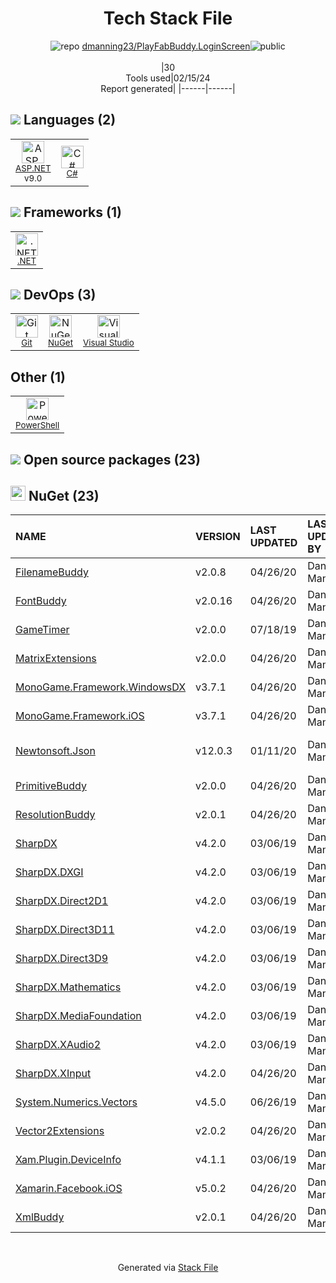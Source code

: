<!--
&lt;--- Readme.md Snippet without images Start ---&gt;
## Tech Stack
dmanning23/PlayFabBuddy.LoginScreen is built on the following main stack:

- [ASP.NET](https://www.asp.net/) – Languages
- [C#](http://csharp.net) – Languages
- [.NET](http://www.microsoft.com/net/) – Frameworks (Full Stack)
- [Visual Studio](http://msdn.microsoft.com/en-us/vstudio/aa718325.aspx) – Integrated Development Environment
- [PowerShell](https://docs.microsoft.com/en-us/powershell/) – Shells

Full tech stack [here](/techstack.md)

&lt;--- Readme.md Snippet without images End ---&gt;

&lt;--- Readme.md Snippet with images Start ---&gt;
## Tech Stack
dmanning23/PlayFabBuddy.LoginScreen is built on the following main stack:

- <img width='25' height='25' src='https://img.stackshare.io/service/6755/2c45151a4a11d3a3c8e71bb34dd069d6_400x400.png' alt='ASP.NET'/> [ASP.NET](https://www.asp.net/) – Languages
- <img width='25' height='25' src='https://img.stackshare.io/service/1015/1200px-C_Sharp_wordmark.svg.png' alt='C#'/> [C#](http://csharp.net) – Languages
- <img width='25' height='25' src='https://img.stackshare.io/service/1014/IoPy1dce_400x400.png' alt='.NET'/> [.NET](http://www.microsoft.com/net/) – Frameworks (Full Stack)
- <img width='25' height='25' src='https://img.stackshare.io/service/1451/SR2hUhQN.png' alt='Visual Studio'/> [Visual Studio](http://msdn.microsoft.com/en-us/vstudio/aa718325.aspx) – Integrated Development Environment
- <img width='25' height='25' src='https://img.stackshare.io/service/3681/powershell-logo.png' alt='PowerShell'/> [PowerShell](https://docs.microsoft.com/en-us/powershell/) – Shells

Full tech stack [here](/techstack.md)

&lt;--- Readme.md Snippet with images End ---&gt;
-->
<div align="center">

# Tech Stack File
![](https://img.stackshare.io/repo.svg "repo") [dmanning23/PlayFabBuddy.LoginScreen](https://github.com/dmanning23/PlayFabBuddy.LoginScreen)![](https://img.stackshare.io/public_badge.svg "public")
<br/><br/>
|30<br/>Tools used|02/15/24 <br/>Report generated|
|------|------|
</div>

## <img src='https://img.stackshare.io/languages.svg'/> Languages (2)
<table><tr>
  <td align='center'>
  <img width='36' height='36' src='https://img.stackshare.io/service/6755/2c45151a4a11d3a3c8e71bb34dd069d6_400x400.png' alt='ASP.NET'>
  <br>
  <sub><a href="https://www.asp.net/">ASP.NET</a></sub>
  <br>
  <sub>v9.0</sub>
</td>

<td align='center'>
  <img width='36' height='36' src='https://img.stackshare.io/service/1015/1200px-C_Sharp_wordmark.svg.png' alt='C#'>
  <br>
  <sub><a href="http://csharp.net">C#</a></sub>
  <br>
  <sub></sub>
</td>

</tr>
</table>

## <img src='https://img.stackshare.io/frameworks.svg'/> Frameworks (1)
<table><tr>
  <td align='center'>
  <img width='36' height='36' src='https://img.stackshare.io/service/1014/IoPy1dce_400x400.png' alt='.NET'>
  <br>
  <sub><a href="http://www.microsoft.com/net/">.NET</a></sub>
  <br>
  <sub></sub>
</td>

</tr>
</table>

## <img src='https://img.stackshare.io/devops.svg'/> DevOps (3)
<table><tr>
  <td align='center'>
  <img width='36' height='36' src='https://img.stackshare.io/service/1046/git.png' alt='Git'>
  <br>
  <sub><a href="http://git-scm.com/">Git</a></sub>
  <br>
  <sub></sub>
</td>

<td align='center'>
  <img width='36' height='36' src='https://img.stackshare.io/service/2637/6I3oEOP4_400x400.jpg' alt='NuGet'>
  <br>
  <sub><a href="https://www.nuget.org/">NuGet</a></sub>
  <br>
  <sub></sub>
</td>

<td align='center'>
  <img width='36' height='36' src='https://img.stackshare.io/service/1451/SR2hUhQN.png' alt='Visual Studio'>
  <br>
  <sub><a href="http://msdn.microsoft.com/en-us/vstudio/aa718325.aspx">Visual Studio</a></sub>
  <br>
  <sub></sub>
</td>

</tr>
</table>

## Other (1)
<table><tr>
  <td align='center'>
  <img width='36' height='36' src='https://img.stackshare.io/service/3681/powershell-logo.png' alt='PowerShell'>
  <br>
  <sub><a href="https://docs.microsoft.com/en-us/powershell/">PowerShell</a></sub>
  <br>
  <sub></sub>
</td>

</tr>
</table>


## <img src='https://img.stackshare.io/group.svg' /> Open source packages (23)</h2>

## <img width='24' height='24' src='https://img.stackshare.io/service/2637/6I3oEOP4_400x400.jpg'/> NuGet (23)

|NAME|VERSION|LAST UPDATED|LAST UPDATED BY|LICENSE|VULNERABILITIES|
|:------|:------|:------|:------|:------|:------|
|[FilenameBuddy](https://www.nuget.org/FilenameBuddy)|v2.0.8|04/26/20|Dan Manning |MIT|N/A|
|[FontBuddy](https://www.nuget.org/FontBuddy)|v2.0.16|04/26/20|Dan Manning |MIT|N/A|
|[GameTimer](https://www.nuget.org/GameTimer)|v2.0.0|07/18/19|Dan Manning |MIT|N/A|
|[MatrixExtensions](https://www.nuget.org/MatrixExtensions)|v2.0.0|04/26/20|Dan Manning |MIT|N/A|
|[MonoGame.Framework.WindowsDX](https://www.nuget.org/MonoGame.Framework.WindowsDX)|v3.7.1|04/26/20|Dan Manning |N/A|N/A|
|[MonoGame.Framework.iOS](https://www.nuget.org/MonoGame.Framework.iOS)|v3.7.1|04/26/20|Dan Manning |N/A|N/A|
|[Newtonsoft.Json](https://www.nuget.org/Newtonsoft.Json)|v12.0.3|01/11/20|Dan Manning |MIT|[](https://github.com/advisories/GHSA-8rfx-6mr3-5jh3) (High)<br/>[CVE-2024-21907](https://github.com/advisories/GHSA-5crp-9r3c-p9vr) (High)|
|[PrimitiveBuddy](https://www.nuget.org/PrimitiveBuddy)|v2.0.0|04/26/20|Dan Manning |N/A|N/A|
|[ResolutionBuddy](https://www.nuget.org/ResolutionBuddy)|v2.0.1|04/26/20|Dan Manning |MIT|N/A|
|[SharpDX](https://www.nuget.org/SharpDX)|v4.2.0|03/06/19|Dan Manning |N/A|N/A|
|[SharpDX.DXGI](https://www.nuget.org/SharpDX.DXGI)|v4.2.0|03/06/19|Dan Manning |N/A|N/A|
|[SharpDX.Direct2D1](https://www.nuget.org/SharpDX.Direct2D1)|v4.2.0|03/06/19|Dan Manning |N/A|N/A|
|[SharpDX.Direct3D11](https://www.nuget.org/SharpDX.Direct3D11)|v4.2.0|03/06/19|Dan Manning |N/A|N/A|
|[SharpDX.Direct3D9](https://www.nuget.org/SharpDX.Direct3D9)|v4.2.0|03/06/19|Dan Manning |N/A|N/A|
|[SharpDX.Mathematics](https://www.nuget.org/SharpDX.Mathematics)|v4.2.0|03/06/19|Dan Manning |N/A|N/A|
|[SharpDX.MediaFoundation](https://www.nuget.org/SharpDX.MediaFoundation)|v4.2.0|03/06/19|Dan Manning |N/A|N/A|
|[SharpDX.XAudio2](https://www.nuget.org/SharpDX.XAudio2)|v4.2.0|03/06/19|Dan Manning |N/A|N/A|
|[SharpDX.XInput](https://www.nuget.org/SharpDX.XInput)|v4.2.0|04/26/20|Dan Manning |N/A|N/A|
|[System.Numerics.Vectors](https://www.nuget.org/System.Numerics.Vectors)|v4.5.0|06/26/19|Dan Manning |N/A|N/A|
|[Vector2Extensions](https://www.nuget.org/Vector2Extensions)|v2.0.2|04/26/20|Dan Manning |MIT|N/A|
|[Xam.Plugin.DeviceInfo](https://www.nuget.org/Xam.Plugin.DeviceInfo)|v4.1.1|03/06/19|Dan Manning |Other|N/A|
|[Xamarin.Facebook.iOS](https://www.nuget.org/Xamarin.Facebook.iOS)|v5.0.2|04/26/20|Dan Manning |N/A|N/A|
|[XmlBuddy](https://www.nuget.org/XmlBuddy)|v2.0.1|04/26/20|Dan Manning |MIT|N/A|

<br/>
<div align='center'>

Generated via [Stack File](https://github.com/marketplace/stack-file)
